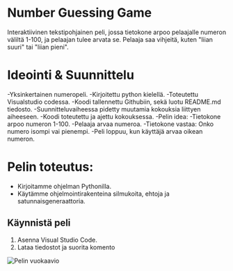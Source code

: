 # Number Guessing Game
Interaktiivinen tekstipohjainen peli, jossa tietokone arpoo pelaajalle numeron väliltä 1-100, ja pelaajan tulee arvata se. Pelaaja saa vihjeitä, kuten "liian suuri" tai "liian pieni".

# Ideointi & Suunnittelu
-Yksinkertainen numeropeli.
-Kirjoitettu python kielellä.
-Toteutettu Visualstudio codessa.
-Koodi tallennettu Githubiin, sekä luotu README.md tiedosto.
-Suunnitteluvaiheessa pidetty muutamia kokouksia liittyen aiheeseen.
-Koodi toteutettu ja ajettu kokouksessa.
-Pelin idea:
           -Tietokone arpoo numeron 1-100.
           -Pelaaja arvaa numeroa.
           -Tietokone vastaa: Onko numero isompi vai pienempi.
           -Peli loppuu, kun käyttäjä arvaa oikean numeron.


# Pelin toteutus:
- Kirjoitamme ohjelman Pythonilla.
- Käytämme ohjelmointirakenteina silmukoita, ehtoja ja satunnaisgeneraattoria.

## Käynnistä peli
1. Asenna Visual Studio Code.
2. Lataa tiedostot ja suorita komento

![Pelin vuokaavio]( osoite )
